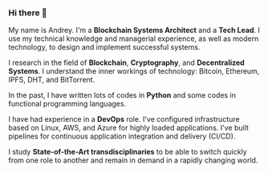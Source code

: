 ### Hi there 👋

My name is Andrey. I'm a **Blockchain Systems Architect** and a **Tech Lead**. I use my technical knowledge and managerial experience, as well as modern technology, to design and implement successful systems.
 
I research in the field of **Blockchain**, **Cryptography**, and **Decentralized Systems**. I understand the inner workings of technology: Bitcoin, Ethereum, IPFS, DHT, and BitTorrent.
 
In the past, I have written lots of codes in **Python** and some codes in functional programming languages.
 
I have had experience in a **DevOps** role. I've configured infrastructure based on Linux, AWS, and Azure for highly loaded applications. I've built pipelines for continuous application integration and delivery (CI/CD).
 
I study **State-of-the-Art transdisciplinaries** to be able to switch quickly from one role to another and remain in demand in a rapidly changing world.

<!--
**ansmirnov/ansmirnov** is a ✨ _special_ ✨ repository because its `README.md` (this file) appears on your GitHub profile.

Here are some ideas to get you started:

- 🔭 I’m currently working on ...
- 🌱 I’m currently learning ...
- 👯 I’m looking to collaborate on ...
- 🤔 I’m looking for help with ...
- 💬 Ask me about ...
- 📫 How to reach me: ...
- 😄 Pronouns: ...
- ⚡ Fun fact: ...
-->
